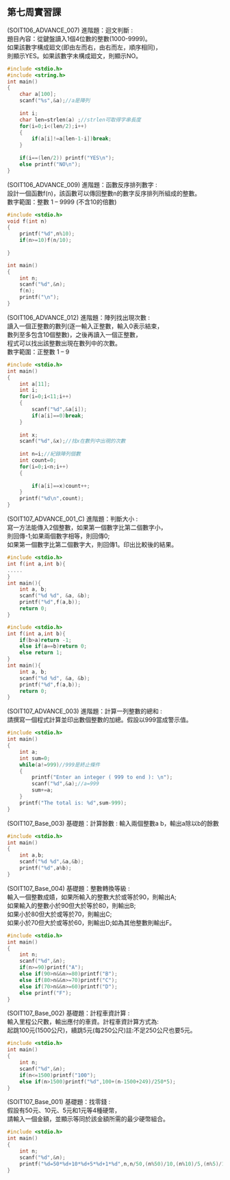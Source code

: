 ## 第七周實習課

(SOIT106_ADVANCE_007) 進階題：迴文判斷 :   
題目內容：從鍵盤讀入1個4位數的整數(1000-9999)。  
如果該數字構成廻文(即由左而右，由右而左，順序相同)，  
則顯示YES。如果該數字未構成廻文，則顯示NO。
```c
#include <stdio.h>
#include <string.h>
int main()
{
	char a[100];
	scanf("%s",&a);//a是陣列
	
	int i;
	char len=strlen(a) ;//strlen可取得字串長度
	for(i=0;i<(len/2);i++)
	{
		if(a[i]!=a[len-1-i])break;
	}
	
	if(i==(len/2)) printf("YES\n");
	else printf("NO\n");
}
```

(SOIT106_ADVANCE_009) 進階題：函數反序排列數字 :   
設計一個函數f(n)，該函數可以傳回整數n的數字反序排列所組成的整數。   
數字範圍：整數 1 – 9999 (不含10的倍數)  
```c
#include <stdio.h>
void f(int n)
{
	printf("%d",n%10);
	if(n>=10)f(n/10);
	
}

int main()
{
	int n;
	scanf("%d",&n);
	f(n);
	printf("\n");
}
```

(SOIT106_ADVANCE_012) 進階題：陣列找出現次數 :  
讀入一個正整數的數列(逐一輸入正整數，輸入0表示結束，  
數列至多包含10個整數)，之後再讀入一個正整數，  
程式可以找出該整數出現在數列中的次數。   
數字範圍：正整數 1 – 9 
```c
#include <stdio.h>
int main()
{
	int a[11];
	int i;
	for(i=0;i<11;i++)
	{
		scanf("%d",&a[i]);
		if(a[i]==0)break;
	}
	
	int x;
	scanf("%d",&x);//找x在數列中出現的次數
	
	int n=i;//紀錄陣列個數
	int count=0;
	for(i=0;i<n;i++)
	{
		
		if(a[i]==x)count++;
	}
	printf("%d\n",count);
}
```

(SOIT107_ADVANCE_001_C) 進階題：判斷大小 :   
寫一方法能傳入2個整數，如果第一個數字比第二個數字小，  
則回傳-1;如果兩個數字相等，則回傳0;   
如果第一個數字比第二個數字大，則回傳1。印出比較後的結果。
```c
#include <stdio.h>
int f(int a,int b){
.....
}
int main(){
    int a, b;
    scanf("%d %d", &a, &b);
    printf("%d",f(a,b));
    return 0;
}
```
```c
#include <stdio.h>
int f(int a,int b){
	if(b>a)return -1;
	else if(a==b)return 0;
	else return 1;
}
int main(){
    int a, b;
    scanf("%d %d", &a, &b);
    printf("%d",f(a,b));
    return 0;
}
```

(SOIT107_ADVANCE_003) 進階題：計算一列整數的總和 :  
請撰寫一個程式計算並印出數個整數的加總。假設以999當成警示值。
```c
#include <stdio.h>
int main()
{
	int a;
	int sum=0;
	while(a!=999)//999是終止條件
	{
		printf("Enter an integer ( 999 to end ): \n");
		scanf("%d",&a);//a=999
		sum+=a;
	}
	printf("The total is: %d",sum-999);
}
```

(SOIT107_Base_003) 基礎題：計算餘數 : 輸入兩個整數a b，輸出a除以b的餘數  
```c
#include <stdio.h>
int main()
{
	int a,b;
	scanf("%d %d",&a,&b);
	printf("%d",a%b);
}
```

(SOIT107_Base_004) 基礎題：整數轉換等級 :  
輸入一個整數成嫧，如果所輸入的整數大於或等於90，則輸出A;   
如果輸入的整數小於90但大於等於80，則輸出B;  
如果小於80但大於或等於70，則輸出C;  
如果小於70但大於或等於60，則輸出D;如為其他整數則輸出F。 
```c
#include <stdio.h>
int main()
{
	int n;
	scanf("%d",&n);
	if(n>=90)printf("A");
	else if(90>n&&n>=80)printf("B");
	else if(80>n&&n>=70)printf("C");
	else if(70>n&&n>=60)printf("D");
	else printf("F");
}
```

(SOIT107_Base_002) 基礎題：計程車資計算 :  
輸入里程公尺數，輸出應付的車資。計程車資計算方式為:   
起跳100元(1500公尺)，續跳5元(每250公尺)註:不足250公尺也要5元。
```c
#include <stdio.h>
int main()
{
	int n;
	scanf("%d",&n);
	if(n<=1500)printf("100");
	else if(n>1500)printf("%d",100+(n-1500+249)/250*5);
}
```

(SOIT107_Base_001) 基礎題：找零錢 :   
假設有50元、10元、5元和1元等4種硬幣，  
請輸入一個金額，並顯示等同於該金額所需的最少硬幣組合。 
```c
#include <stdio.h>
int main()
{
	int n;
	scanf("%d",&n);
	printf("%d=50*%d+10*%d+5*%d+1*%d",n,n/50,(n%50)/10,(n%10)/5,(n%5)/1);
}
```
